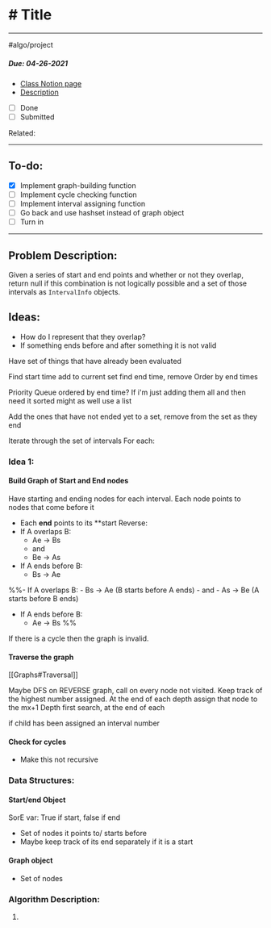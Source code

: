 # # Title

---

#algo/project
##### Due: 04-26-2021
- [Class Notion page](https://www.notion.so/Data-Structures-and-Algorithms-2dc17465f862455b86e8d1051ee41539)
- [Description](https://www.notion.so/HW9-Interval-Consistency-7436239237b94a2bbbb07470acb6539a)
- [ ] Done
- [ ] Submitted

Related:

--- 


## To-do:

- [x]  Implement graph-building function
- [ ]  Implement cycle checking function
- [ ]  Implement interval assigning function
- [ ]  Go back and use hashset instead of graph object
- [ ]  Turn in

---

## Problem Description:
Given a series of start and end points and whether or not they overlap, return null if this combination is not logically possible and a set of those intervals as `IntervalInfo` objects.

## Ideas:
- How do I represent that they overlap?
- If something ends before and after something it is not valid 

Have set of things that have already been evaluated

Find start time add to current set
find end time, remove
Order by end times

Priority Queue ordered by end time?
If i'm just adding them all and then need it sorted might as well use a list

Add the ones that have not ended yet to a set, remove from the set as they end 

Iterate through the set of intervals
For each:


### Idea 1:
#### Build Graph of Start and End nodes 
Have starting and ending nodes for each interval. Each node points to nodes that come before it
- Each **end** points to its **start
Reverse:
- If A overlaps B: 
	- Ae -> Bs 
	- and
	- Be -> As 
- If A ends before B:
	- Bs -> Ae

%%- If A overlaps B: 
	- Bs -> Ae (B starts before A ends)
	- and
	- As -> Be (A starts before B ends)
- If A ends before B:
	- Ae -> Bs
%%

If there is a cycle then the graph is invalid.

#### Traverse the graph
[[Graphs#Traversal]]

Maybe DFS on REVERSE graph, call on every node not visited. 
Keep track of the highest number assigned. At the end of each depth assign that node to the mx+1
Depth first search, at the end of each 

if child has been assigned an interval number


#### Check for cycles
- Make this not recursive


### Data Structures:
#### Start/end Object
SorE var: True if start, false if end
- Set of nodes it points to/ starts before
- Maybe keep track of its end separately if it is a start

#### Graph object
- Set of nodes

### Algorithm Description:
1. 